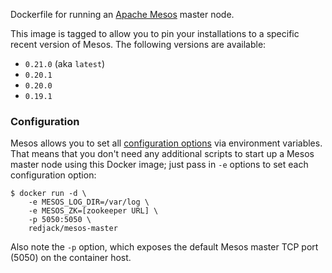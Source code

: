 Dockerfile for running an [Apache Mesos](http://mesos.apache.org/) master node.

This image is tagged to allow you to pin your installations to a specific recent
version of Mesos.  The following versions are available:

  * `0.21.0` (aka `latest`)
  * `0.20.1`
  * `0.20.0`
  * `0.19.1`

### Configuration

Mesos allows you to set all [configuration
options](http://mesos.apache.org/documentation/latest/configuration/) via
environment variables.  That means that you don't need any additional scripts to
start up a Mesos master node using this Docker image; just pass in `-e` options
to set each configuration option:

    $ docker run -d \
        -e MESOS_LOG_DIR=/var/log \
        -e MESOS_ZK=[zookeeper URL] \
        -p 5050:5050 \
        redjack/mesos-master

Also note the `-p` option, which exposes the default Mesos master TCP port
(5050) on the container host.
